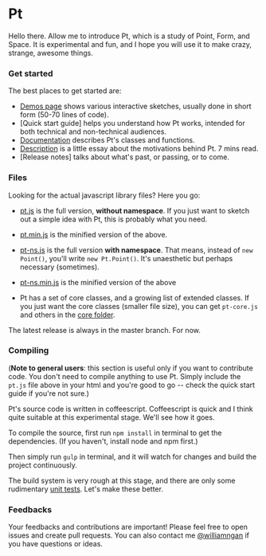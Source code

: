 # Pt 

Hello there. Allow me to introduce Pt, which is a study of Point, Form, and Space. It is experimental and fun, and I hope you will use it to make crazy, strange, awesome things.

### Get started
The best places to get started are:
- [Demos page](http://williamngan.github.io/pt/demo/index.html) shows various interactive sketches, usually done in short form (50-70 lines of code).
- [Quick start guide] helps you understand how Pt works, intended for both technical and non-technical audiences.
- [Documentation](http://williamngan.github.io/pt/docs/) describes Pt's classes and functions.
- [Description](http://medium.com/@williamngan/93382bf5943e/) is a little essay about the motivations behind Pt. 7 mins read.
- [Release notes] talks about what's past, or passing, or to come.


### Files
Looking for the actual javascript library files? Here you go:
- [pt.js](https://github.com/williamngan/pt/blob/master/dist/pt.js) is the full version, **without namespace**. If you just want to sketch out a simple idea with Pt, this is probably what you need.
- [pt.min.js](https://github.com/williamngan/pt/blob/master/dist/pt.min.js) is the minified version of the above.

- [pt-ns.js](https://github.com/williamngan/pt/blob/master/dist/pt-ns.js) is the full version **with namespace**. That means, instead of `new Point()`, you'll write `new Pt.Point()`. It's unaesthetic but perhaps necessary (sometimes).
- [pt-ns.min.js](https://github.com/williamngan/pt/blob/master/dist/pt-ns.min.js) is the minified version of the above

- Pt has a set of core classes, and a growing list of extended classes. If you just want the core classes (smaller file size), you can get `pt-core.js` and others in the [core folder](https://github.com/williamngan/pt/tree/master/dist/core).

The latest release is always in the master branch. For now.

### Compiling
(**Note to general users**: this section is useful only if you want to contribute code. You don't need to compile anything to use Pt. Simply include the `pt.js` file above in your html and you're good to go -- check the quick start guide if you're not sure.)

Pt's source code is written in coffeescript. Coffeescript is quick and I think quite suitable at this experimental stage. We'll see how it goes.

To compile the source, first run `npm install` in terminal to get the dependencies. (If you haven't, install node and npm first.)

Then simply run `gulp` in terminal, and it will watch for changes and build the project continuously.

The build system is very rough at this stage, and there are only some rudimentary [unit tests](https://github.com/williamngan/pt/tree/master/test). Let's make these better.

### Feedbacks
Your feedbacks and contributions are important! Please feel free to open issues and create pull requests. You can also contact me [@williamngan](http://twitter.com/williamngan) if you have questions or ideas.









